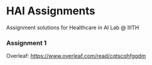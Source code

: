 # HAI Assignments

Assignment solutions for Healthcare in AI Lab @ IIITH

### Assignment 1

Overleaf: https://www.overleaf.com/read/cqtscqhfggdm